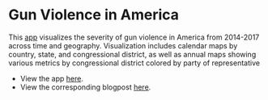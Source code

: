 # Gun Violence in America

This [app](https://kevindcannon.shinyapps.io/gun_violence_in_america/) visualizes the severity of gun violence in America from 2014-2017 across time and geography.  Visualization includes calendar maps by country, state, and congressional district, as well as annual maps showing various metrics by congressional district colored by party of representative

* View the app [here](https://kevindcannon.shinyapps.io/gun_violence_in_america/).
* View the corresponding blogpost [here](https://nycdatascience.com/blog/student-works/gun-violence-in-america/).
